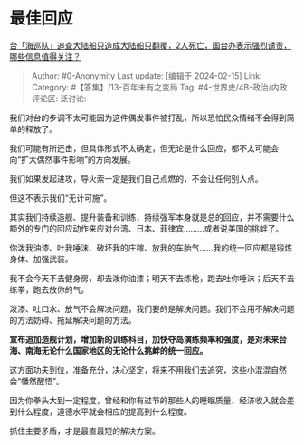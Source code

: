 # 最佳回应
[台「海巡队」追查大陆船只造成大陆船只翻覆，2人死亡，国台办表示强烈谴责，哪些信息值得关注？](https://www.zhihu.com/question/644340013/answer/3396460304)

> Author: #0-Anonymity
> Last update: [编辑于 2024-02-15]
> Link:
> Category: #【答集】/13-百年未有之变局 
> Tag: #4-世界史/4B-政治/内政 
> 评论区:
> 泛讨论:

我们对台的步调不太可能因为这件偶发事件被打乱，所以恐怕民众情绪不会得到简单的释放了。

我们可能有所还击，但具体形式不太确定，但无论是什么回应，都不太可能会向“扩大偶然事件影响”的方向发展。

我们如果发起进攻，导火索一定是我们自己点燃的，不会让任何别人点。

但这不表示我们“无计可施”。

其实我们持续造舰、提升装备和训练，持续强军本身就是总的回应，并不需要什么额外的专门的回应动作来应对台湾、日本、菲律宾………或者说美国的挑衅了。

你泼我油漆、吐我唾沫、破坏我的庄稼、放我的车胎气……我的统一回应都是锻炼身体、加强武装。

我不会今天不去健身房，却去泼你油漆；明天不去练枪，跑去吐你唾沫；后天不去练拳，跑去放你的气。

泼漆、吐口水、放气不会解决问题，我们要的是解决问题。我们不会用不解决问题的方法妨碍、拖延解决问题的方法。

**宣布追加造舰计划，增加新的训练科目，加快夺岛演练频率和强度，是对未来台海、南海无论什么国家地区的无论什么挑衅的统一回应。**

这方面功夫到位，准备充分，决心坚定，将来不用我们去追究，这些小混混自然会“幡然醒悟”。

因为你拳头大到一定程度，曾经和你有过节的那些人的睡眠质量、经济收入就会差到什么程度，道德水平就会相应的提高到什么程度。

抓住主要矛盾，才是最直最短的解决方案。